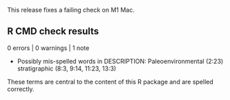 
This release fixes a failing check on M1 Mac.

## R CMD check results

0 errors | 0 warnings | 1 note

* Possibly mis-spelled words in DESCRIPTION:
  Paleoenvironmental (2:23)
  stratigraphic (8:3, 9:14, 11:23, 13:3)
  
These terms are central to the content of this R package
and are spelled correctly.
